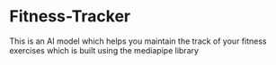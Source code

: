 # Fitness-Tracker
This is an AI model which helps you maintain the track of your fitness exercises which is built using the mediapipe library
